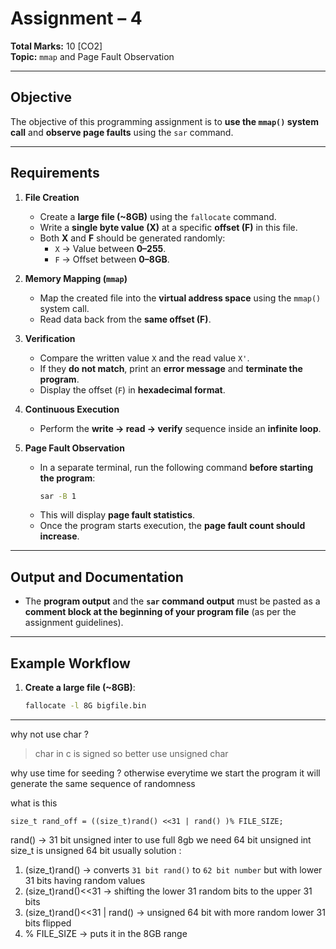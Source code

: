 # Assignment – 4  
**Total Marks:** 10 [CO2]  
**Topic:** `mmap` and Page Fault Observation  

---

## Objective  
The objective of this programming assignment is to **use the `mmap()` system call** and **observe page faults** using the `sar` command.  

---

## Requirements  

1. **File Creation**  
   - Create a **large file (~8GB)** using the `fallocate` command.  
   - Write a **single byte value (X)** at a specific **offset (F)** in this file.  
   - Both **X** and **F** should be generated randomly:  
     - `X` → Value between **0–255**.  
     - `F` → Offset between **0–8GB**.  

2. **Memory Mapping (`mmap`)**  
   - Map the created file into the **virtual address space** using the `mmap()` system call.  
   - Read data back from the **same offset (F)**.  

3. **Verification**  
   - Compare the written value `X` and the read value `X'`.  
   - If they **do not match**, print an **error message** and **terminate the program**.  
   - Display the offset (`F`) in **hexadecimal format**.  

4. **Continuous Execution**  
   - Perform the **write → read → verify** sequence inside an **infinite loop**.  

5. **Page Fault Observation**  
   - In a separate terminal, run the following command **before starting the program**:  
     ```bash
     sar -B 1
     ```  
   - This will display **page fault statistics**.  
   - Once the program starts execution, the **page fault count should increase**.  

---

## Output and Documentation  

- The **program output** and the **`sar` command output** must be pasted as a **comment block at the beginning of your program file** (as per the assignment guidelines).  

---

## Example Workflow  

1. **Create a large file (~8GB)**:  
   ```bash
   fallocate -l 8G bigfile.bin

---

why not use char ? 
> char in c is signed so better use unsigned char


why use time for seeding ? 
otherwise everytime we start the program it will generate the same sequence of randomness


what is this 
```
size_t rand_off = ((size_t)rand() <<31 | rand() )% FILE_SIZE;
```
rand() -> 31 bit unsigned inter 
to use full 8gb we need 64 bit unsigned int
size_t is unsigned 64 bit usually
solution :
1. (size_t)rand() -> converts `31 bit rand()` to `62 bit number` but with lower 31 bits having random values
2. (size_t)rand()<<31 -> shifting the lower 31 random bits to the upper 31 bits
3. (size_t)rand()<<31 | rand() -> unsigned 64 bit with more random lower 31 bits flipped
4. % FILE_SIZE -> puts it in the 8GB range

